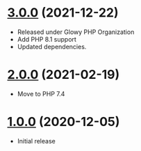 <a name="3.0.0"></a>
# [3.0.0](https://github.com/glowyphp/macroable) (2021-12-22)
* Released under Glowy PHP Organization
* Add PHP 8.1 support
* Updated dependencies.

<a name="2.0.0"></a>
# [2.0.0](https://github.com/glowyphp/macroable) (2021-02-19)
* Move to PHP 7.4

<a name="1.0.0"></a>
# [1.0.0](https://github.com/glowyphp/macroable) (2020-12-05)
* Initial release
